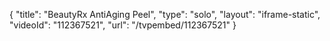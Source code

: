 {
    "title": "BeautyRx AntiAging Peel",
    "type": "solo",
    "layout": "iframe-static",
    "videoId": "112367521",
    "url": "\/tvpembed\/112367521"
}